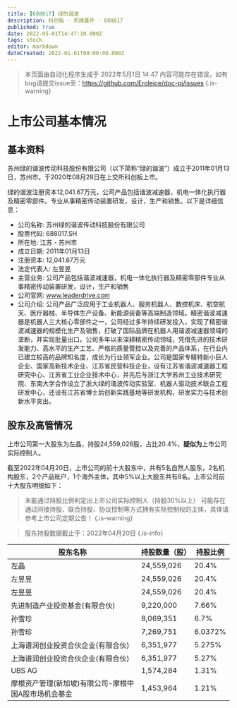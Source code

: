 ```yaml
---
title: [688017] 绿的谐波
description: 科创板 - 机械基件 - 688017
published: true
date: 2022-05-01T14:47:10.000Z
tags: stock
editor: markdown
dateCreated: 2022-01-01T00:00:00.000Z
---
```


> 本页面由自动化程序生成于 2022年5月1日 14:47
> 内容可能存在错误，如有bug请提交issue至：https://github.com/Eroleice/doc-pi/issues
{.is-warning}

# 上市公司基本情况

## 基本资料

苏州绿的谐波传动科技股份有限公司（以下简称“绿的谐波”）成立于2011年01月13日，苏州市。于2020年08月28日在上交所科创板上市。

绿的谐波注册资本12,041.67万元，公司产品包括谐波减速器，机电一体化执行器及精密零部件。专业从事精密传动装置研发，设计，生产和销售。以下是详细信息：

- 公司名称: 苏州绿的谐波传动科技股份有限公司
- 股票代码: 688017.SH
- 所在地: 江苏 - 苏州市
- 成立日期: 2011年01月13日
- 注册资本: 12,041.67万元
- 法定代表人: 左昱昱
- 主营业务: 公司产品包括谐波减速器，机电一体化执行器及精密零部件专业从事精密传动装置研发，设计，生产和销售
- 公司官网: www.leaderdrive.com
- 公司介绍: 公司产品广泛应用于工业机器人、服务机器人、数控机床、航空航天、医疗器械、半导体生产设备、新能源装备等高端制造领域。精密谐波减速器是机器人三大核心零部件之一，公司经过多年持续研发投入，实现了精密谐波减速器的规模化生产及销售，打破了国际品牌在机器人用谐波减速器领域的垄断，并实现批量出口。公司多年以来深耕精密传动领域，凭借先进的技术研发能力、高水平的生产工艺、严格的质量管控以及完善的产品体系，在行业内已建立较高的品牌知名度，成长为行业领军企业。公司是国家专精特新小巨人企业、国家高新技术企业、江苏省民营科技企业，设有江苏省谐波减速器工程研究中心、江苏省工业企业技术中心，并先后与浙江大学苏州工业技术研究院、东南大学合作设立了浙大绿的谐波传动实验室、机器人驱动技术联合工程研发中心，还设有江苏省博士后创新实践基地等研发机构，研发实力与技术创新水平突出。


## 股东及高管情况

上市公司第一大股东为左晶，持股24,559,026股，占比20.4%，**疑似为**上市公司实际控制人。

截至2022年04月20日，上市公司的前十大股东中，共有5名自然人股东，2名机构股东，2个产品账户，1个海外主体，其中5%以上大股东共有8名。上市公司前十大股东明细如下：

> 未能通过持股比例判定出上市公司实际控制人（持股30%以上）
> 可能存在通过间接持股、联合持股、协议控制等方式拥有实际控制权的主体，具体请参考上市公司定期公告！
{.is-warning}

> 股东持股数据截止于：2022年04月20日
{.is-info}

| 股东名称 | 持股数量（股） | 持股比例 |
| --- | --- | --- |
| 左晶 | 24,559,026 | 20.4% |
| 左昱昱 | 24,559,026 | 20.4% |
| 左昱昱 | 24,559,026 | 20.4% |
| 先进制造产业投资基金(有限合伙) | 9,220,000 | 7.66% |
| 孙雪珍 | 8,069,351 | 6.7% |
| 孙雪珍 | 7,269,751 | 6.0372% |
| 上海谱润创业投资合伙企业(有限合伙) | 6,351,977 | 5.275% |
| 上海谱润创业投资合伙企业(有限合伙) | 6,351,977 | 5.27% |
| UBS   AG | 1,574,284 | 1.31% |
| 摩根资产管理(新加坡)有限公司-摩根中国A股市场机会基金 | 1,453,964 | 1.21% |




